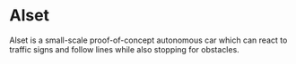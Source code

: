 # Alset
Alset is a small-scale proof-of-concept autonomous car which can react to traffic signs and follow lines while also stopping for obstacles.
